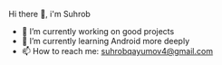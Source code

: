 Hi there 👋, i'm Suhrob

- 🔭 I’m currently working on good projects
- 🌱 I’m currently learning Android more deeply
- 📫 How to reach me: suhrobqayumov4@gmail.com
